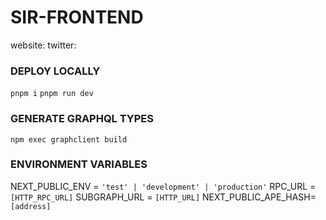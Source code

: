 # SIR-FRONTEND

website:
twitter:

### DEPLOY LOCALLY

`pnpm i`
`pnpm run dev`

### GENERATE GRAPHQL TYPES

`npm exec graphclient build`

### ENVIRONMENT VARIABLES

NEXT_PUBLIC_ENV = `'test' | 'development' | 'production'`
RPC_URL = `[HTTP_RPC_URL]`
SUBGRAPH_URL = `[HTTP_URL]`
NEXT_PUBLIC_APE_HASH= `[address]`
